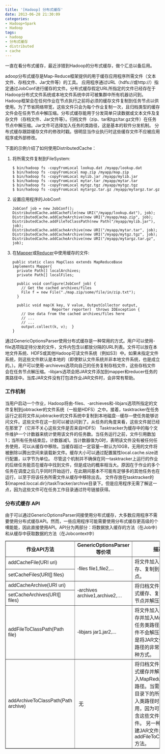 ```yaml
---
title: '[Hadoop] 分布式缓存'
date: 2013-06-28 21:30:09
categories: 
- Hadoop+Spark
- Hadoop
tags: 
- hadoop
- 分布式缓存
- distributed
- cache
---
```

一直在看分布式缓存，最近涉猎到Hadoop的分布式缓存，做个汇总以备后用。

adoop分布式缓存是Map-Reduce框架提供的用于缓存应用程序所需文件（文本文件、存档文件、Jar文件等）的工具。
应用程序通过URL（hdfs://或http://）指定通过JobConf进行缓存的文件。分布式缓存假定URL所指定的文件已经存在于Hadoop分布式文件系统或本地文件系统中并可被集群中所有机器访问到。Hadoop框架会在任何作业在节点执行之前将必须的缓存文件复制到任务节点以供使用。为了节省网络带宽，这些文件只会为每个作业复制一次，且归档类型的缓存文件会在任务节点中解压缩。分布式缓存能用于分发简单只读数据或文本文件及复杂文件（存档文件、Jar文件等）。归档文件（zip、tar和tgz/tar.gz文件）在任务节点中解压缩。Jar文件可选择加入任务的类路径，这是基本的软件分发机制。
分布式缓存跟踪缓存文件的修改时戳。很明显当作业执行时这些缓存文件不应被应用程序或外部修改。

下面的示例介绍了如何使用DistributedCache：
1. 将所需文件复制到FileSystem:
   ```
   $ bin/hadoop fs -copyFromLocal lookup.dat /myapp/lookup.dat 
   $ bin/hadoop fs -copyFromLocal map.zip /myapp/map.zip 
   $ bin/hadoop fs -copyFromLocal mylib.jar /myapp/mylib.jar
   $ bin/hadoop fs -copyFromLocal mytar.tar /myapp/mytar.tar
   $ bin/hadoop fs -copyFromLocal mytgz.tgz /myapp/mytgz.tgz
   $ bin/hadoop fs -copyFromLocal mytargz.tar.gz /myapp/mytargz.tar.gz
   ```
2. 设置应用程序的JobConf:
   ```
   JobConf job = new JobConf();
   DistributedCache.addCacheFile(new URI("/myapp/lookup.dat"), job);
   DistributedCache.addCacheArchive(new URI("/myapp/map.zip", job);
   DistributedCache.addFileToClassPath(new Path("/myapp/mylib.jar"), job);
   DistributedCache.addCacheArchive(new URI("/myapp/mytar.tar", job);
   DistributedCache.addCacheArchive(new URI("/myapp/mytgz.tgz", job);
   DistributedCache.addCacheArchive(new URI("/myapp/mytargz.tar.gz", job);
   ```
3. 在[Mapper](http://hadoop.apache.org/docs/current/api/org/apache/hadoop/mapred/Mapper.html)或[Reducer](http://hadoop.apache.org/docs/current/api/org/apache/hadoop/mapred/Reducer.html)中使用缓存的文件:
   ```
   public static class MapClass extends MapReduceBase
   implements Mapper{
     private Path[] localArchives;  
     private Path[] localFiles;
   
     public void configure(JobConf job) {
       // Get the cached archives/files
       File f = new File("./map.zip/some/file/in/zip.txt");  
     }
   
     public void map(K key, V value, OutputCollector output,
                     Reporter reporter)  throws IOException {
       // Use data from the cached archives/files here
       // ...
       // ...
       output.collect(k, v);  }
   }
   ```

通过GenericOptionsParser使用分布式缓存是一种常用的方式。用户可以使用-file选项指定待分发的文件，文件内包含以都放分隔的URL列表。文件可以放在本地文件系统、HDFS或其他Hadoop可读文件系统（例如S3）中。如果未指定文件系统，则这些文件默认是本地的（即使默认文件系统并非本地文件系统，也是成立的。）。用户可以使用-archieves选项向自己的任务复制存档文件，这些存档文件会在任务节点解压缩。-libjars选项会把JAR文件添加到mapper和reducer任务的类路径中。当库JAR文件没有打包进作业JAR文件时，会非常有帮助。

### 工作机制

当用户启动一个作业，Hadoop将由-files、-archieves和-libjars选项所指定的文件复制到jobtracker的文件系统（一般是HDFS）之中。接着，tasktracker在任务运行之前将文件从jobtracker的文件系统中复制到本地磁盘--缓存—使任务能够访问文件。这些文件在这一刻可以被访问到了。从任务的角度来看，这些文件就已经在那里了（它并不关心这些文件是否来自HDFS）
Tasktracker为缓存中的每个文件维护一个计数器来统计使用该文件的任务数。当任务运行之前，文件引用数加1；当所有任务结束后，计数器减1。当计数器值为0时，表明该文件没有被任何任务使用，可以从缓存中移除。当缓存超过一定容量—默认为10GB，无用的文件将被删除以腾出空间来装载新文件。缓存大小可以通过配置属性local.cache.size进行配置，以字节为单位。
尽管这个机制并不确保在同一tasktracker上运行的作业的后继任务能否在缓存中找到文件，但是成功的概率相当大。原因在于作业的多个任务在调度之后几乎同时开始运行，在此期间基本不可能有足够多的其他任务也在运行，以至于将该任务所需文件从缓存中移除出去。
文件存放在tasktracker的${mapred.loccal.dir}/taskTracker/archive目录下。但是应用程序无需了解这一点，因为这些文件可在任务工作目录通过符号链接获得。

### 分布式缓存 API

由于可以通过GenericOptionsParser间接使用分布式缓存，大多数应用程序不需要使用分布式缓存API。然而，一些应用程序可能需要使用分布式缓存更高级的个噢能能，因此直接使用API。API分为两部分：将数据放入缓存的方法（在Job中）和从缓存中获取数据的方法（在Jobcontext中）
<table border="1" cellpadding="4" cellspacing="0" frame="border" rules="all" summary="" style="font-family: Arial, Verdana, sans-serif; border-collapse: collapse; border-width: 1px; margin-top: 7pt;"><tbody><tr><th>作业API方法</th><th>GenericOptionsParser等价项</th><th>描述</th></tr><tr><td>addCacheFile(URI uri)</td><td rowspan="2">-files file1,file2,...</td><td rowspan="2">将文件加入分布式缓存、复制到任务节点。</td></tr><tr><td>setCacheFiles(URI[] files)</td></tr><tr><td>addCacheArchive(URI uri)</td><td rowspan="2">-archives archive1,archive2,…</td><td rowspan="2">将归档文件加入分布式缓存、复制到任务 节点并解压缩。</td></tr><tr><td>setCacheArchives(URI[] files)</td></tr><tr><td>addFileToClassPath(Path file)</td><td>-libjars jar1,jar2,...</td><td>将文件加入分布式缓存并加入MapReduce 任务类路径。这些文件不会解压缩，因此 是将JAR文件加入类路径的非常有用的一种方式。</td></tr><tr><td>addArchiveToClassPath(Path archive)</td><td>&nbsp;无</td><td>将归档文件加入分布式缓存并解压缩后加 入MapReduce任务类路径。当需要将一个 目录下的所有文件加入类路径时非常有用，因为可以创建包含这些文件的归档文件。 另一种方式是创建JAR文件并使用 addFileToClassPath()方法。</td></tr></tbody></table>